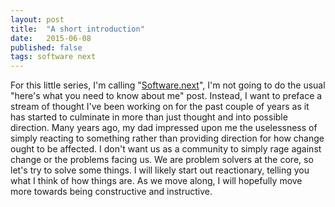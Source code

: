```yaml
---
layout: post
title:  "A short introduction"
date:   2015-06-08
published: false
tags: software next
---
```


For this little series, I'm calling "[Software.next](/next)", I'm not going to do the usual "here's what you need to know about me" post. Instead, I want to preface a stream of thought I've been working on for the past couple of years as it has started to culminate in more than just thought and into possible direction. Many years ago, my dad impressed upon me the uselessness of simply reacting to something rather than providing direction for how change ought to be affected. I don't want us as a community to simply rage against change or the problems facing us. We are problem solvers at the core, so let's try to solve some things. I will likely start out reactionary, telling you what I think of how things are. As we move along, I will hopefully move more towards being constructive and instructive.
